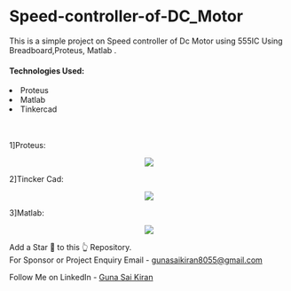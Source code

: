 # Speed-controller-of-DC_Motor
This is a simple project on Speed controller of Dc Motor using 555IC Using Breadboard,Proteus, Matlab .<br>


<h4>Technologies Used:</h4>
<li>Proteus</li>
<li>Matlab</li>
<li>Tinkercad</li><br><br>



1]Proteus:
<p align="center">
  <img src="https://github.com/Gunasaikiran/Speed-controller-of-DC_Motor/blob/main/Speed%20Controller%20Proteus.png" >
</p>



2]Tincker Cad:
<p align="center">
  <img src="https://github.com/Gunasaikiran/Speed-controller-of-DC_Motor/blob/main/Speed%20Controller%20Tinker Cad.png" >
</p>




3]Matlab:
<p align="center">
  <img src="https://github.com/Gunasaikiran/Speed-controller-of-DC_Motor/blob/main/Speed%20Controller%20Matlab.png" >
</p>

Add a Star 🌟 to this 👆 Repository.<br>
For Sponsor or Project Enquiry
Email - gunasaikiran8055@gmail.com

Follow Me on
LinkedIn - <a href="https://www.linkedin.com/in/guna-sai-kiran-b526a2220/">Guna Sai Kiran</a>
